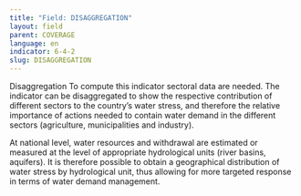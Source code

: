```yaml
---
title: "Field: DISAGGREGATION"
layout: field
parent: COVERAGE
language: en
indicator: 6-4-2
slug: DISAGGREGATION
---
```

Disaggregation
To compute this indicator sectoral data are needed. The indicator can be disaggregated to show the respective contribution of different sectors to the country’s water stress, and therefore the relative importance of actions needed to contain water demand in the different sectors (agriculture, municipalities and industry). 

At national level, water resources and withdrawal are estimated or measured at the level of appropriate hydrological units (river basins, aquifers). It is therefore possible to obtain a geographical distribution of water stress by hydrological unit, thus allowing for more targeted response in terms of water demand management.